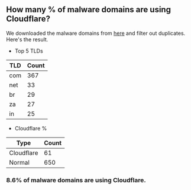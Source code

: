 ## How many % of malware domains are using Cloudflare?


We downloaded the malware domains from [here](https://urlhaus.abuse.ch) and filter out duplicates.
Here's the result.


[//]: # (start replacement)


- Top 5 TLDs

| TLD | Count |
| --- | --- |
| com | 367 |
| net | 33 |
| br | 29 |
| za | 27 |
| in | 25 |


- Cloudflare %

| Type | Count |
| --- | --- |
| Cloudflare | 61 |
| Normal | 650 |


### 8.6% of malware domains are using Cloudflare.
